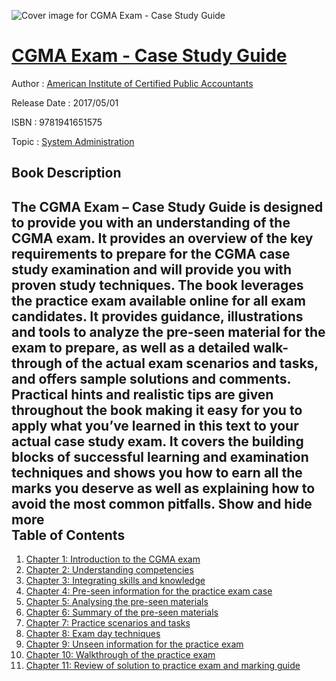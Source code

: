 ![Cover image for CGMA Exam - Case Study Guide](https://imgdetail.ebookreading.net/cover/cover/system_admin/EB9781941651575.jpg)

[CGMA Exam - Case Study Guide](https://ebookreading.net/view/book/CGMA+Exam+-+Case+Study+Guide-EB9781941651575_1.html "CGMA Exam - Case Study Guide")
====================================================================================================================

Author : [American Institute of Certified Public Accountants](https://ebookreading.net/search/author/American+Institute+of+Certified+Public+Accountants)

Release Date : 2017/05/01

ISBN : 9781941651575

Topic : [System Administration](https://ebookreading.net/search/category/system-administration)

Book Description
-----------------

 The CGMA Exam – Case Study Guide is designed to provide you with an understanding of the CGMA exam. It provides an overview of the key requirements to prepare for the CGMA case study examination and will provide you with proven study techniques. The book leverages the practice exam available online for all exam candidates. It provides guidance, illustrations and tools to analyze the pre-seen material for the exam to prepare, as well as a detailed walk-through of the actual exam scenarios and tasks, and offers sample solutions and comments.
Practical hints and realistic tips are given throughout the book making it easy for you to apply what you’ve learned in this text to your actual case study exam. It covers the building blocks of successful learning and examination techniques and shows you how to earn all the marks you deserve as well as explaining how to avoid the most common pitfalls.
        Show and hide more                
Table of Contents
-----------------

1. [Chapter 1: Introduction to the CGMA exam](https://ebookreading.net/view/book/CGMA+Exam+-+Case+Study+Guide-EB9781941651575_5.html)
1. [Chapter 2: Understanding competencies](https://ebookreading.net/view/book/CGMA+Exam+-+Case+Study+Guide-EB9781941651575_6.html)
1. [Chapter 3: Integrating skills and knowledge](https://ebookreading.net/view/book/CGMA+Exam+-+Case+Study+Guide-EB9781941651575_7.html)
1. [Chapter 4: Pre-seen information for the practice exam case](https://ebookreading.net/view/book/CGMA+Exam+-+Case+Study+Guide-EB9781941651575_8.html)
1. [Chapter 5: Analysing the pre-seen materials](https://ebookreading.net/view/book/CGMA+Exam+-+Case+Study+Guide-EB9781941651575_9.html)
1. [Chapter 6: Summary of the pre-seen materials](https://ebookreading.net/view/book/CGMA+Exam+-+Case+Study+Guide-EB9781941651575_10.html)
1. [Chapter 7: Practice scenarios and tasks](https://ebookreading.net/view/book/CGMA+Exam+-+Case+Study+Guide-EB9781941651575_11.html)
1. [Chapter 8: Exam day techniques](https://ebookreading.net/view/book/CGMA+Exam+-+Case+Study+Guide-EB9781941651575_12.html)
1. [Chapter 9: Unseen information for the practice exam](https://ebookreading.net/view/book/CGMA+Exam+-+Case+Study+Guide-EB9781941651575_13.html)
1. [Chapter 10: Walkthrough of the practice exam](https://ebookreading.net/view/book/CGMA+Exam+-+Case+Study+Guide-EB9781941651575_14.html)
1. [Chapter 11: Review of solution to practice exam and marking guide](https://ebookreading.net/view/book/CGMA+Exam+-+Case+Study+Guide-EB9781941651575_15.html)
